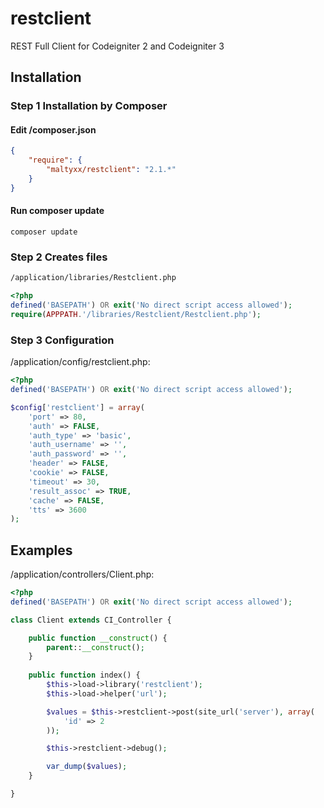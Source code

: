 # restclient
REST Full Client for Codeigniter 2 and Codeigniter 3

## Installation
### Step 1 Installation by Composer
#### Edit /composer.json
```json
{
    "require": {
        "maltyxx/restclient": "2.1.*"
    }
}
```
#### Run composer update
```shell
composer update
```

### Step 2 Creates files
```txt
/application/libraries/Restclient.php
```
```php
<?php
defined('BASEPATH') OR exit('No direct script access allowed');
require(APPPATH.'/libraries/Restclient/Restclient.php');
```

### Step 3 Configuration
/application/config/restclient.php:
```php
<?php
defined('BASEPATH') OR exit('No direct script access allowed');

$config['restclient'] = array(
    'port' => 80,
    'auth' => FALSE,
    'auth_type' => 'basic',
    'auth_username' => '',
    'auth_password' => '',
    'header' => FALSE,
    'cookie' => FALSE,
    'timeout' => 30,
    'result_assoc' => TRUE,
    'cache' => FALSE,
    'tts' => 3600
);
```

## Examples
/application/controllers/Client.php:
```php
<?php
defined('BASEPATH') OR exit('No direct script access allowed');

class Client extends CI_Controller {

    public function __construct() {
        parent::__construct();
    }
    
    public function index() {
        $this->load->library('restclient');
        $this->load->helper('url');

        $values = $this->restclient->post(site_url('server'), array(
            'id' => 2
        ));

        $this->restclient->debug();

        var_dump($values);
    }

}
```
